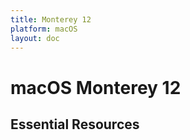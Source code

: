 ```yaml
---
title: Monterey 12
platform: macOS
layout: doc
---
```


<script setup>
import LatestFeatures from '../.vitepress/theme/components/LatestFeatures.vue'
import SecurityInfo from '../.vitepress/theme/components/SecurityInfo.vue'
import LinksComponent from '../.vitepress/theme/components/LinksComponent.vue'
import linksData from '@v1/essential_links.json'
</script>

# macOS Monterey 12

<LatestFeatures 
  title="Monterey 12" 
  platform="macOS"
  dataPath="/v1/macos_data_feed.json" 
  linksData="/v1/essential_links.json"
/>

<SecurityInfo 
  title="Monterey 12" 
  platform="macOS"
  dataPath="/v1/macos_data_feed.json"
/>

## Essential Resources

<LinksComponent
  title="Monterey 12"
  platform="macOS"
  :linksData="linksData"
/>